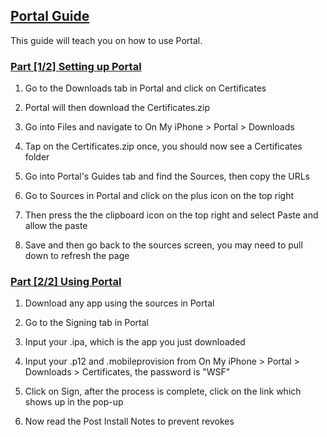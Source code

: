 ## [Portal Guide](accent://)

This guide will teach you on how to use Portal.

### [Part [1/2] Setting up Portal](accent://)

1. Go to the Downloads tab in Portal and click on Certificates

2. Portal will then download the Certificates.zip

3. Go into Files and navigate to On My iPhone > Portal > Downloads

4. Tap on the Certificates.zip once, you should now see a Certificates folder

5. Go into Portal's Guides tab and find the Sources, then copy the URLs

6. Go to Sources in Portal and click on the plus icon on the top right

7. Then press the the clipboard icon on the top right and select Paste and allow the paste

8. Save and then go back to the sources screen, you may need to pull down to refresh the page


### [Part [2/2] Using Portal](accent://)

1. Download any app using the sources in Portal

2. Go to the Signing tab in Portal

3. Input your .ipa, which is the app you just downloaded

4. Input your .p12 and .mobileprovision from On My iPhone > Portal > Downloads > Certificates, the password is "WSF"

5. Click on Sign, after the process is complete, click on the link which shows up in the pop-up

6. Now read the Post Install Notes to prevent revokes
